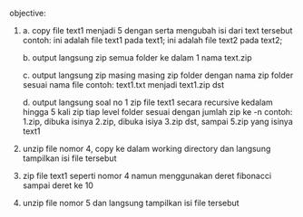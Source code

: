 objective:
1. a. copy file text1 menjadi 5 dengan serta mengubah isi dari text tersebut contoh:
   ini adalah file text1 pada text1;
   ini adalah file text2 pada text2;
   
   b. output langsung zip semua folder ke dalam 1 nama text.zip
   
   c. output langsung zip masing masing zip folder dengan nama zip folder sesuai nama file
   contoh:
   text1.txt menjadi text1.zip dst

   d. output langsung soal no 1 zip file text1 secara recursive kedalam hingga 5 kali zip tiap level folder sesuai dengan jumlah zip ke -n
   contoh: 1.zip, dibuka isinya 2.zip, dibuka isiya 3.zip dst, sampai 5.zip yang isinya text1

2. unzip file nomor 4, copy ke dalam working directory dan langsung tampilkan isi file tersebut

3. zip file text1 seperti nomor 4 namun menggunakan deret fibonacci sampai deret ke 10

4. unzip file nomor 5 dan langsung tampilkan isi file tersebut